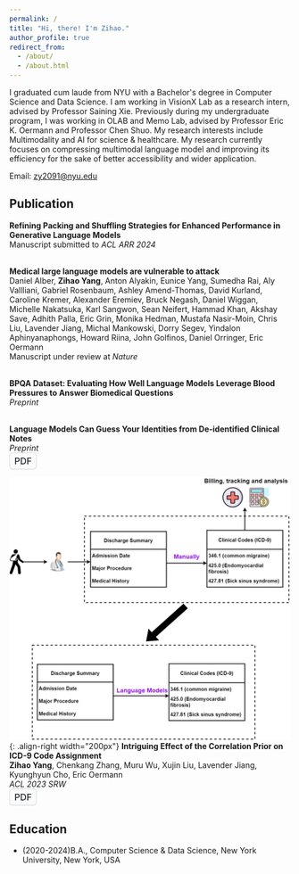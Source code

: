```yaml
---
permalink: /
title: "Hi, there! I'm Zihao."
author_profile: true
redirect_from: 
  - /about/
  - /about.html
---
```


I graduated cum laude from NYU with a Bachelor's degree in Computer Science and Data Science. I am working in VisionX Lab as a research intern, advised by Professor Saining Xie. Previously during my undergraduate program, I was working in OLAB and Memo Lab, advised by Professor Eric K. Oermann and Professor Chen Shuo. My research interests include Multimodality and AI for science & healthcare. My research currently focuses on compressing multimodal language model and improving its efficiency for the sake of better accessibility and wider application.

Email: zy2091@nyu.edu

## Publication
<style>
.button {
  background-color: white;
}
.button-4 {
  appearance: none;
  background-color: #FAFBFC;
  border: 1px solid rgba(27, 31, 35, 0.15);
  border-radius: 6px;
  box-shadow: rgba(27, 31, 35, 0.04) 0 1px 0, rgba(255, 255, 255, 0.25) 0 1px 0 inset;
  box-sizing: border-box;
  color: #24292E;
  cursor: pointer;
  display: inline-block;
  font-family: -apple-system, system-ui, "Segoe UI", Helvetica, Arial, sans-serif, "Apple Color Emoji", "Segoe UI Emoji";
  font-size: 16px;
  font-weight: 500;
  line-height: 20px;
  list-style: none;
  padding: 4px 8px;
  position: relative;
  transition: background-color 0.2s cubic-bezier(0.3, 0, 0.5, 1);
  user-select: none;
  -webkit-user-select: none;
  touch-action: manipulation;
  vertical-align: middle;
  white-space: nowrap;
  word-wrap: break-word;
}

.button-4:hover {
  background-color: #F3F4F6;
  text-decoration: none;
  transition-duration: 0.1s;
}

.button-4:disabled {
  background-color: #FAFBFC;
  border-color: rgba(27, 31, 35, 0.15);
  color: #959DA5;
  cursor: default;
}

.button-4:active {
  background-color: #EDEFF2;
  box-shadow: rgba(225, 228, 232, 0.2) 0 1px 0 inset;
  transition: none 0s;
}

.button-4:focus {
  outline: 1px transparent;
}

.button-4:before {
  display: none;
}

.button-4:-webkit-details-marker {
  display: none;
}
</style>

**Refining Packing and Shuffling Strategies for Enhanced Performance in Generative Language Models**  
Manuscript submitted to *ACL ARR 2024*  
<br>

**Medical large language models are vulnerable to attack**  
Daniel Alber, **Zihao Yang**, Anton Alyakin, Eunice Yang, Sumedha Rai, Aly Vallliani, Gabriel Rosenbaum, Ashley Amend-Thomas, David Kurland, Caroline Kremer, Alexander Eremiev, Bruck Negash, Daniel Wiggan, Michelle Nakatsuka, Karl Sangwon, Sean Neifert, Hammad Khan, Akshay Save, Adhith Palla, Eric Grin, Monika Hedman, Mustafa Nasir-Moin, Chris Liu, Lavender Jiang, Michal Mankowski, Dorry Segev, Yindalon Aphinyanaphongs, Howard Riina, John Golfinos, Daniel Orringer, Eric Oermann  
Manuscript under review at *Nature*  
<br>

**BPQA Dataset: Evaluating How Well Language Models Leverage Blood Pressures to Answer Biomedical Questions**  
*Preprint*  
<br>

**Language Models Can Guess Your Identities from De-identified Clinical Notes**  
*Preprint*  
<button class="button-4" onclick="window.open('https://openreview.net/pdf?id=pzpHajYa67','_blank')">PDF</button>
<br>

![](images/icd9.png){: .align-right width="200px"}
**Intriguing Effect of the Correlation Prior on ICD-9 Code Assignment**  
**Zihao Yang**, Chenkang Zhang, Muru Wu, Xujin Liu, Lavender Jiang, Kyunghyun Cho, Eric Oermann  
*ACL 2023 SRW*  
<button class="button-4" onclick="window.open('https://aclanthology.org/2023.acl-srw.19.pdf','_blank')">PDF</button>
<br>

## Education
+ (2020-2024)B.A., Computer Science & Data Science, New York University, New York, USA

